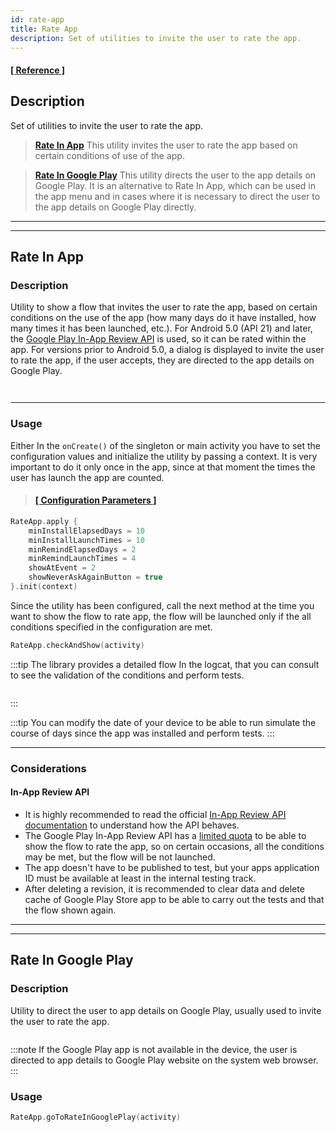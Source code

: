```yaml
---
id: rate-app
title: Rate App
description: Set of utilities to invite the user to rate the app.
---
```


#### <a href="/reference/-android%20-utils/com.jeovanimartinez.androidutils.reviews/-rate-app/index.html" target="_blank"><b>[ Reference ]</b></a>

## Description

Set of utilities to invite the user to rate the app.

> [**Rate In App**](#rate-in-app) This utility invites the user to rate the app based on certain conditions of use of the app.

> [**Rate In Google Play**](#rate-in-google-play) This utility directs the user to the app details on Google Play. It is an alternative to Rate In App,
> which can be used in the app menu and in cases where it is necessary to direct the user to the app details on Google Play directly.

---
---

## Rate In App

### Description

Utility to show a flow that invites the user to rate the app, based on certain conditions on the use of the app (how many days do it have installed, 
how many times it has been launched, etc.). For Android 5.0 (API 21) and later, the [Google Play In-App Review API](https://developer.android.com/guide/playcore/in-app-review) 
is used, so it can be rated within the app. For versions prior to Android 5.0, a dialog is displayed to invite the user to rate the app, if the user 
accepts, they are directed to the app details on Google Play.

<p align="center"><img src={require('@site/docs/img/rate-app/rate-app-img1.png').default} alt="" /></p>

<p align="center"><img src={require('@site/docs/img/rate-app/rate-app-img2.png').default} alt="" /></p>

---

### Usage

Either In the `onCreate()` of the singleton or main activity you have to set the configuration values and initialize the utility by passing a context. 
It is very important to do it only once in the app, since at that moment the times the user has launch the app  are counted.

> #### <a href="/reference/-android%20-utils/com.jeovanimartinez.androidutils.reviews/-rate-app/index.html" target="_blank"><b>[ Configuration Parameters  ]</b></a>

```kotlin
RateApp.apply {
    minInstallElapsedDays = 10
    minInstallLaunchTimes = 10
    minRemindElapsedDays = 2
    minRemindLaunchTimes = 4
    showAtEvent = 2
    showNeverAskAgainButton = true
}.init(context)
```

Since the utility has been configured, call the next method at the time you want to show the flow to rate app, the flow will be launched only if the 
all conditions specified in the configuration are met.
```kotlin
RateApp.checkAndShow(activity)
```

:::tip
The library provides a detailed flow In the logcat, that you can consult to see the validation of the conditions and perform tests.

<p align="center"><img src={require('@site/docs/img/rate-app/rate-app-img3.png').default} alt="" /></p>
:::

:::tip
You can modify the date of your device to be able to run simulate the course of days since the app was installed and perform tests.
:::

---

### Considerations

#### In-App Review API

- It is highly recommended to read the official [In-App Review API documentation](https://developer.android.com/guide/playcore/in-app-review) to 
understand how the API behaves.
- The Google Play In-App Review API has a [limited quota](https://developer.android.com/guide/playcore/in-app-review#quotas) to be able to show the 
flow to rate the app, so on certain occasions, all the conditions may be met, but the flow will be not launched.
- The app doesn't have to be published to test, but your apps application ID must be available at least in the internal testing track.
- After deleting a revision, it is recommended to clear data and delete cache of Google Play Store app to be able to carry out the tests and that the 
flow shown again.

---
---

## Rate In Google Play

### Description

Utility to direct the user to app details on Google Play, usually used to invite the user to rate the app.

<p align="center"><img src={require('@site/docs/img/rate-app/rate-app-img4.png').default} alt="" /></p>

:::note
If the Google Play app is not available in the device, the user is directed to app details to Google Play website on the system web browser.
:::

### Usage

```kotlin
RateApp.goToRateInGooglePlay(activity)
```
